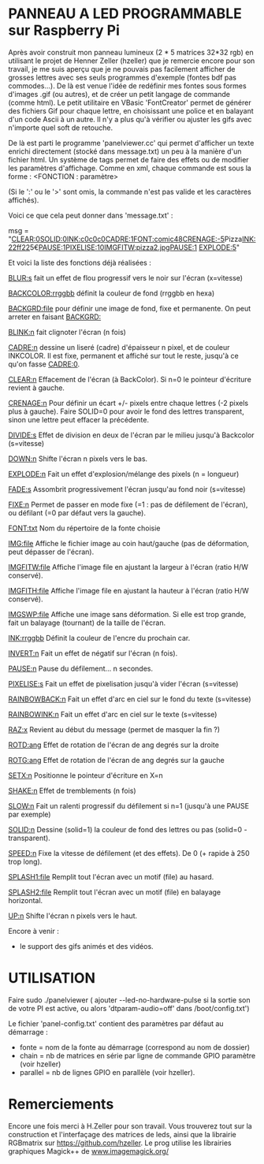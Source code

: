 PANNEAU A LED PROGRAMMABLE sur Raspberry Pi
===========================================
Après avoir construit mon panneau lumineux (2 * 5 matrices 32*32 rgb) en utilisant le projet de Henner Zeller (hzeller) que je remercie encore pour son travail, je me suis aperçu que je ne pouvais pas facilement afficher de grosses lettres avec ses seuls programmes d'exemple (fontes bdf pas commodes...). De là est venue l'idée de redéfinir mes fontes sous formes d'images .gif (ou autres), et de créer un petit langage de commande (comme html).
Le petit utilitaire en VBasic 'FontCreator' permet de générer des fichiers Gif pour chaque lettre, en choisissant une police et en balayant d'un code Ascii à un autre. Il n'y a plus qu'à vérifier ou ajuster les gifs avec n'importe quel soft de retouche.

De là est parti le programme 'panelviewer.cc' qui permet d'afficher un texte enrichi directement (stocké dans message.txt) un peu à la manière d'un fichier html. Un système de tags permet de faire des effets ou de modifier les paramètres d'affichage.
Comme en xml, chaque commande est sous la forme :
   <FONCTION : paramètre>
   
(Si le ':' ou le '>' sont omis, la commande n'est pas valide et les caractères affichés).

Voici ce que cela peut donner dans 'message.txt' :

msg = "<CLEAR:0><SOLID:0><INK:c0c0c0><CADRE:1><FONT:comic48><CRENAGE:-5>Pizza<INK:22ff22>5€<PAUSE:1><PIXELISE:10><IMGFITW:pizza2.jpg><PAUSE:1>
<EXPLODE:5>"

Et voici la liste des fonctions déjà réalisées :

<BLUR:s> fait un effet de flou progressif vers le noir sur l'écran (x=vitesse)

<BACKCOLOR:rrggbb> définit la couleur de fond (rrggbb en hexa)

<BACKGRD:file> pour définir une image de fond, fixe et permanente. On peut arreter en faisant <BACKGRD:>

<BLINK:n> fait clignoter l'écran (n fois)

<CADRE:n> dessine un liseré (cadre) d'épaisseur n pixel, et de couleur INKCOLOR. Il est fixe, permanent et affiché sur tout le reste, jusqu'à ce qu'on fasse <CADRE:0>.

<CLEAR:n> Effacement de l'écran (à BackColor). Si n=0 le pointeur d'écriture revient à gauche.

<CRENAGE:n> Pour définir un écart +/- pixels entre chaque lettres (-2 pixels plus à gauche). Faire SOLID=0 pour avoir le fond des lettres transparent, sinon une lettre peut effacer la précédente.

<DIVIDE:s> Effet de division en deux de l'écran par le milieu jusqu'à Backcolor (s=vitesse)

<DOWN:n> Shifte l'écran n pixels vers le bas.

<EXPLODE:n> Fait un effet d'explosion/mélange des pixels (n = longueur)

<FADE:s> Assombrit progressivement l'écran jusqu'au fond noir (s=vitesse)

<FIXE:n> Permet de passer en mode fixe (=1 : pas de défilement de l'écran), ou défilant (=0 par défaut vers la gauche).

<FONT:txt> Nom du répertoire de la fonte choisie

<IMG:file> Affiche le fichier image au coin haut/gauche (pas de déformation, peut dépasser de l'écran).

<IMGFITW:file> Affiche l'image file en ajustant la largeur à l'écran (ratio H/W conservé).

<IMGFITH:file> Affiche l'image file en ajustant la hauteur à l'écran (ratio H/W conservé).

<IMGSWP:file> Affiche une image sans déformation. Si elle est trop grande, fait un balayage (tournant) de la taille de l'écran.

<INK:rrggbb> Définit la couleur de l'encre du prochain car.

<INVERT:n> Fait un effet de négatif sur l'écran (n fois).

<PAUSE:n> Pause du défilement... n secondes. 

<PIXELISE:s> Fait un effet de pixelisation jusqu'à vider l'écran (s=vitesse)

<RAINBOWBACK:n> Fait un effet d'arc en ciel sur le fond du texte (s=vitesse)

<RAINBOWINK:n> Fait un effet d'arc en ciel sur le texte (s=vitesse)

<RAZ:x> Revient au début du message (permet de masquer la fin ?)

<ROTD:ang> Effet de rotation de l'écran de ang degrés sur la droite

<ROTG:ang> Effet de rotation de l'écran de ang degrés sur la gauche

<SETX:n> Positionne le pointeur d'écriture en X=n

<SHAKE:n> Effet de tremblements (n fois)

<SLOW:n> Fait un ralenti progressif du défilement si n=1 (jusqu'à une PAUSE par exemple)

<SOLID:n> Dessine (solid=1) la couleur de fond des lettres ou pas (solid=0 - transparent).

<SPEED:n> Fixe la vitesse de défilement (et des effets). De 0 (+ rapide à 250 trop long).

<SPLASH1:file> Remplit tout l'écran avec un motif (file) au hasard.

<SPLASH2:file> Remplit tout l'écran avec un motif (file) en balayage horizontal.

<UP:n> Shifte l'écran n pixels vers le haut.


Encore à venir :
- le support des gifs animés et des vidéos.

UTILISATION
===========

Faire sudo ./panelviewer 
( ajouter --led-no-hardware-pulse si la sortie son de votre PI est active, ou alors 'dtparam-audio=off' dans /boot/config.txt')

Le fichier 'panel-config.txt' contient des paramètres par défaut au démarrage : 
* fonte = nom de la fonte au démarrage (correspond au nom de dossier)
* chain = nb de matrices en série par ligne de commande GPIO paramètre (voir hzeller)
* parallel = nb de lignes GPIO en parallèle (voir hzeller).

Remerciements
=============
Encore une fois merci à H.Zeller pour son travail. Vous trouverez tout sur la construction et l'interfaçage des matrices de leds, ainsi que la librairie RGBmatrix sur https://github.com/hzeller.
Le prog utilise les librairies graphiques Magick++ de www.imagemagick.org/

